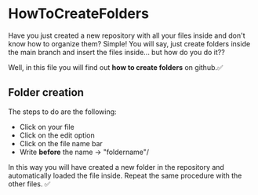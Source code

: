 # HowToCreateFolders
Have you just created a new repository with all your files inside and don't know how to organize them?
Simple! You will say, just create folders inside the main branch and insert the files inside... but how do you do it??

Well, in this file you will find out **how to create folders** on github.✅

## Folder creation
The steps to do are the following:
- Click on your file
- Click on the edit option
- Click on the file name bar
- Write **before** the name -> "foldername"/

In this way you will have created a new folder in the repository and automatically loaded the file inside.
Repeat the same procedure with the other files. ✅
